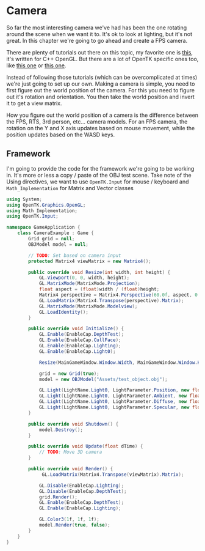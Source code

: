 # Camera

So far the most interesting camera we've had has been the one rotating around the scene when we want it to. It's ok to look at lighting, but it's not great. In this chapter we're going to go ahead and create a FPS camera.

There are plenty of tutorials out there on this topic, my favorite one is [this](http://in2gpu.com/2016/02/26/opengl-fps-camera/), it's written for C++ OpenGL. But there are a lot of OpenTK specific ones too, like [this one](http://neokabuto.blogspot.com/2014/01/opentk-tutorial-5-basic-camera.html) or [this one](http://www.opentk.com/node/1492?page=1).

Instead of following those tutorials (which can be overcomplicated at times) we're just going to set up our own. Making a camera is simple, you need to first figure out the world position of the camera. For this you need to figure out it's rotation and orientation. You then take the world position and invert it to get a view matrix.

How you figure out the world position of a camera is the difference between the FPS, RTS, 3rd person, etc... camera models. For an FPS camera, the rotation on the Y and X axis updates based on mouse movement, while the position updates based on the WASD keys.

## Framework

I'm going to provide the code for the framework we're going to be working in. It's more or less a copy / paste of the OBJ test scene. Take note of the Using directives, we want to use ```OpenTK.Input``` for mouse / keyboard and ```Math_Implementation``` for Matrix and Vector classes

```cs
using System;
using OpenTK.Graphics.OpenGL;
using Math_Implementation;
using OpenTK.Input;

namespace GameApplication {
    class CameraExample : Game {
        Grid grid = null;
        OBJModel model = null;

        // TODO: Set based on camera input
        protected Matrix4 viewMatrix = new Matrix4();

        public override void Resize(int width, int height) {
            GL.Viewport(0, 0, width, height);
            GL.MatrixMode(MatrixMode.Projection);
            float aspect = (float)width / (float)height;
            Matrix4 perspective = Matrix4.Perspective(60.0f, aspect, 0.01f, 1000.0f);
            GL.LoadMatrix(Matrix4.Transpose(perspective).Matrix);
            GL.MatrixMode(MatrixMode.Modelview);
            GL.LoadIdentity();
        }

        public override void Initialize() {
            GL.Enable(EnableCap.DepthTest);
            GL.Enable(EnableCap.CullFace);
            GL.Enable(EnableCap.Lighting);
            GL.Enable(EnableCap.Light0);

            Resize(MainGameWindow.Window.Width, MainGameWindow.Window.Height);

            grid = new Grid(true);
            model = new OBJModel("Assets/test_object.obj");

            GL.Light(LightName.Light0, LightParameter.Position, new float[] { 0.0f, 0.5f, 0.5f, 0.0f });
            GL.Light(LightName.Light0, LightParameter.Ambient, new float[] { 0f, 1f, 0f, 1f });
            GL.Light(LightName.Light0, LightParameter.Diffuse, new float[] { 0f, 1f, 0f, 1f });
            GL.Light(LightName.Light0, LightParameter.Specular, new float[] { 1f, 1f, 1f, 1f });
        }

        public override void Shutdown() {
            model.Destroy();
        }

        public override void Update(float dTime) {
            // TODO: Move 3D camera
        }

        public override void Render() {
             GL.LoadMatrix(Matrix4.Transpose(viewMatrix).Matrix);

            GL.Disable(EnableCap.Lighting);
            GL.Disable(EnableCap.DepthTest);
            grid.Render();
            GL.Enable(EnableCap.DepthTest);
            GL.Enable(EnableCap.Lighting);

            GL.Color3(1f, 1f, 1f);
            model.Render(true, false);
        }
    }
}
```